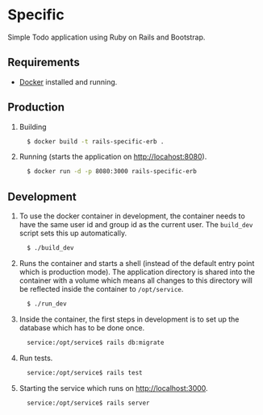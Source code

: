 # Specific

Simple Todo application using Ruby on Rails and Bootstrap.

## Requirements

* [Docker](https://www.docker.com/) installed and running.

## Production

1. Building

      ```bash
        $ docker build -t rails-specific-erb .
      ```

1. Running (starts the application on [http://locahost:8080](http://locahost:8080)).

      ```bash
        $ docker run -d -p 8080:3000 rails-specific-erb
      ```

## Development

1. To use the docker container in development, the container needs to have the same user id and group id as the current user. The ``build_dev`` script sets this up automatically.

      ```bash
        $ ./build_dev
      ```

1. Runs the container and starts a shell (instead of the default entry point which is production mode). The application directory is shared into the container with a volume which means all changes to this directory will be reflected inside the container to ``/opt/service``.

      ```bash
        $ ./run_dev
      ```

1. Inside the container, the first steps in development is to set up the database which has to be done once.

      ```bash
        service:/opt/service$ rails db:migrate
      ```

1. Run tests.

      ```bash
        service:/opt/service$ rails test
      ```

1. Starting the service which runs on [http://localhost:3000](http://localhost:3000).

      ```bash
        service:/opt/service$ rails server
      ```
